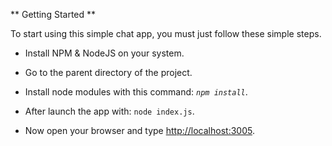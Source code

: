 ** Getting Started **

To start using this simple chat app, you must just follow these simple steps.

* Install NPM & NodeJS on your system.

* Go to the parent directory of the project.

* Install node modules with this command: *`npm install`*.

* After launch the app with: `node index.js`.

* Now open your browser and type [http://localhost:3005](http://localhost:3005).
